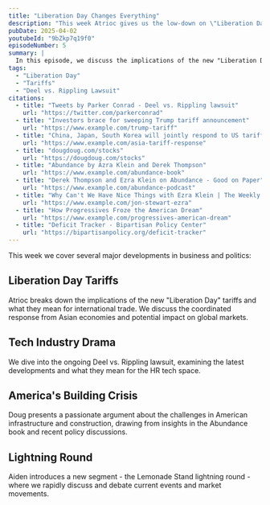 ```yaml
---
title: "Liberation Day Changes Everything"
description: "This week Atrioc gives us the low-down on \"Liberation Day\" tariffs, Aiden institutes the Lemonade Stand lightening round, and Doug gets fired up about why we aren't building things."
pubDate: 2025-04-02
youtubeId: "9bZkp7q19f0"
episodeNumber: 5
summary: |
  In this episode, we discuss the implications of the new "Liberation Day" tariffs on international trade, the coordinated response from Asian economies, and potential market impacts. We also cover the latest in the Deel vs. Rippling lawsuit drama, examine America's infrastructure challenges through the lens of the Abundance book, and introduce a new lightning round segment for rapid-fire debates on current events.
tags:
  - "Liberation Day"
  - "Tariffs"
  - "Deel vs. Rippling Lawsuit"
citations:
  - title: "Tweets by Parker Conrad - Deel vs. Rippling lawsuit"
    url: "https://twitter.com/parkerconrad"
  - title: "Investors brace for sweeping Trump tariff announcement"
    url: "https://www.example.com/trump-tariff"
  - title: "China, Japan, South Korea will jointly respond to US tariffs, Chinese state media says"
    url: "https://www.example.com/asia-tariff-response"
  - title: "dougdoug.com/stocks"
    url: "https://dougdoug.com/stocks"
  - title: "Abundance by Azra Klein and Derek Thompson"
    url: "https://www.example.com/abundance-book"
  - title: "Derek Thompson and Ezra Klein on Abundance - Good on Paper"
    url: "https://www.example.com/abundance-podcast"
  - title: "Why Can't We Have Nice Things with Ezra Klein | The Weekly Show with Jon Stewart"
    url: "https://www.example.com/jon-stewart-ezra"
  - title: "How Progressives Froze the American Dream"
    url: "https://www.example.com/progressives-american-dream"
  - title: "Deficit Tracker - Bipartisan Policy Center"
    url: "https://bipartisanpolicy.org/deficit-tracker"
---
```


This week we cover several major developments in business and politics:

## Liberation Day Tariffs
Atrioc breaks down the implications of the new "Liberation Day" tariffs and what they mean for international trade. We discuss the coordinated response from Asian economies and potential impact on global markets.

## Tech Industry Drama
We dive into the ongoing Deel vs. Rippling lawsuit, examining the latest developments and what they mean for the HR tech space.

## America's Building Crisis
Doug presents a passionate argument about the challenges in American infrastructure and construction, drawing from insights in the Abundance book and recent policy discussions.

## Lightning Round
Aiden introduces a new segment - the Lemonade Stand lightning round - where we rapidly discuss and debate current events and market movements.